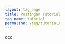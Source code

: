 ```yaml
---
layout: tag_page
title: Postingan Tutorial
tag_name: tutorial
permalink: /tag/tutorial/
---
```



ccc
